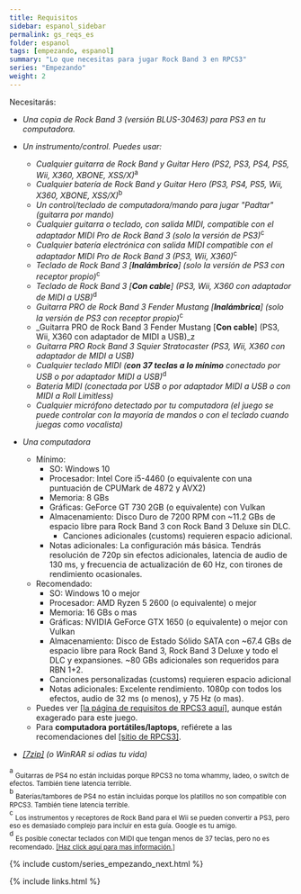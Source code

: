 ```yaml
---
title: Requisitos
sidebar: espanol_sidebar
permalink: gs_reqs_es
folder: espanol
tags: [empezando, espanol]
summary: "Lo que necesitas para jugar Rock Band 3 en RPCS3"
series: "Empezando"
weight: 2
---
```


Necesitarás:
* _Una copia de Rock Band 3 (versión BLUS-30463) para PS3 en tu computadora._
* _Un instrumento/control. Puedes usar:_
	* _Cualquier guitarra de Rock Band y Guitar Hero (PS2, PS3, PS4, PS5, Wii, X360, XBONE, XSS/X)_<sup>a
	* _Cualquier batería de Rock Band y Guitar Hero (PS3, PS4, PS5, Wii, X360, XBONE, XSS/X)_<sup>b
	* _Un control/teclado de computadora/mando para jugar "Padtar" (guitarra por mando)_<sup>
	* _Cualquier guitarra o teclado, con salida MIDI, compatible con el adaptador MIDI Pro de Rock Band 3 (solo la versión de PS3)_<sup>c
	* _Cualquier batería electrónica con salida MIDI compatible con el adaptador MIDI Pro de Rock Band 3 (PS3, Wii, X360)_<sup>c
	* _Teclado de Rock Band 3 \[**Inalámbrico**\] (solo la versión de PS3 con receptor propio)_<sup>c
	* _Teclado de Rock Band 3 \[**Con cable**\] (PS3, Wii, X360 con adaptador de MIDI a USB)_<sup>d
	* _Guitarra PRO de Rock Band 3 Fender Mustang \[**Inalámbrica**\] (solo la versión de PS3 con receptor propio)_<sup>c
	* _Guitarra PRO de Rock Band 3 Fender Mustang \[**Con cable**\] (PS3, Wii, X360 con adaptador de MIDI a USB)_z
	* _Guitarra PRO Rock Band 3 Squier Stratocaster (PS3, Wii, X360 con adaptador de MIDI a USB)_
	* _Cualquier teclado MIDI (**con 37 teclas a lo mínimo** conectado por USB o por adaptador MIDI a USB)_<sup>d
	* _Batería MIDI (conectada por USB o por adaptador MIDI a USB o con MIDI a Roll Limitless)_<sup>
	* _Cualquier micrófono detectado por tu computadora (el juego se puede controlar con la mayoría de mandos o con el teclado cuando juegas como vocalista)_

*   _Una computadora_
	* Mínimo:
		* SO: Windows 10
		* Procesador: Intel Core i5-4460 (o equivalente con una puntuación de CPUMark de 4872 y AVX2)
		* Memoria: 8 GBs
		* Gráficas: GeForce GT 730 2GB (o equivalente) con Vulkan
		* Almacenamiento: Disco Duro de 7200 RPM con ~11.2 GBs de espacio libre para Rock Band 3 con Rock Band 3 Deluxe sin DLC.
			* Canciones adicionales (customs) requieren espacio adicional.
		* Notas adicionales: La configuración más básica. Tendrás resolución de 720p sin efectos adicionales, latencia de audio de 130 ms, y frecuencia de actualización de 60 Hz, con tirones de rendimiento ocasionales.
	* Recomendado:
		* SO: Windows 10 o mejor
		* Procesador: AMD Ryzen 5 2600 (o equivalente) o mejor
		* Memoria: 16 GBs o mas
		* Gráficas: NVIDIA GeForce GTX 1650 (o equivalente) o mejor con Vulkan
		* Almacenamiento: Disco de Estado Sólido SATA con ~67.4 GBs de espacio libre para Rock Band 3, Rock Band 3 Deluxe y todo el DLC y expansiones. ~80 GBs adicionales son requeridos para RBN 1+2.
		* Canciones personalizadas (customs) requieren espacio adicional
		* Notas adicionales: Excelente rendimiento. 1080p con todos los efectos, audio de 32 ms (o menos), y 75 Hz (o mas).
	* Puedes ver [[la página de requisitos de RPCS3 aquí]](https://rpcs3.net/quickstart), aunque están exagerado para este juego.
	* Para **computadora portátiles/laptops**, refiérete a las recomendaciones del [[sitio de RPCS3]](https://rpcs3.net/quickstart).
 
*   _[[7zip]](https://7zip-es.updatestar.com/) (o WinRAR si odias tu vida)_

<sup>a</sup> <sub>Guitarras de PS4 no están incluidas porque RPCS3 no toma whammy, ladeo, o switch de efectos. También tiene latencia terrible.</sub>  
<sup>b</sup> <sub>Baterías/tambores de PS4 no están incluidas porque los platillos no son compatible con RPCS3. También tiene latencia terrible.</sub>  
<sup>c</sup> <sub>Los instrumentos y receptores de Rock Band para el Wii se pueden convertir a PS3, pero eso es demasiado complejo para incluir en esta guía. Google es tu amigo.</sub>  
<sup>d</sup> <sub>Es posible conectar teclados con MIDI que tengan menos de 37 teclas, pero no es recomendado. [[Haz click aquí para mas información.]](https://rb3pc.milohax.org/instrumentos/misc/midikeys)</sub>  

{% include custom/series_empezando_next.html %}

{% include links.html %}